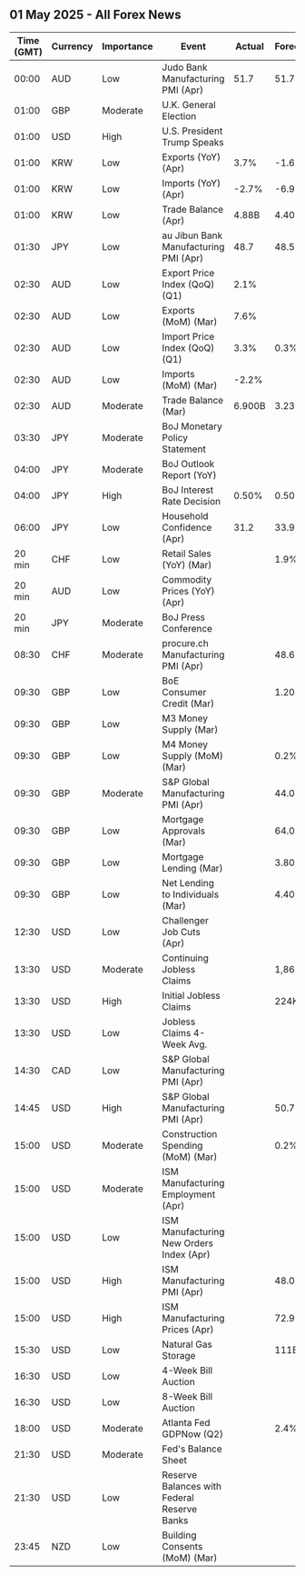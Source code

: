 ## 01 May 2025 - All Forex News

| Time (GMT) | Currency | Importance | Event | Actual | Forecast | Previous |
|------|----------|------------|-------|--------|----------|----------|
| 00:00 | AUD | Low | Judo Bank Manufacturing PMI (Apr) | 51.7 | 51.7 | 52.1 |
| 01:00 | GBP | Moderate | U.K. General Election |  |  |  |
| 01:00 | USD | High | U.S. President Trump Speaks |  |  |  |
| 01:00 | KRW | Low | Exports (YoY) (Apr) | 3.7% | -1.6% | 3.0% |
| 01:00 | KRW | Low | Imports (YoY) (Apr) | -2.7% | -6.9% | 2.3% |
| 01:00 | KRW | Low | Trade Balance (Apr) | 4.88B | 4.40B | 4.92B |
| 01:30 | JPY | Low | au Jibun Bank Manufacturing PMI (Apr) | 48.7 | 48.5 | 48.4 |
| 02:30 | AUD | Low | Export Price Index (QoQ) (Q1) | 2.1% |  | 3.6% |
| 02:30 | AUD | Low | Exports (MoM) (Mar) | 7.6% |  | -4.2% |
| 02:30 | AUD | Low | Import Price Index (QoQ) (Q1) | 3.3% | 0.3% | 0.2% |
| 02:30 | AUD | Low | Imports (MoM) (Mar) | -2.2% |  | 1.8% |
| 02:30 | AUD | Moderate | Trade Balance (Mar) | 6.900B | 3.230B | 2.852B |
| 03:30 | JPY | Moderate | BoJ Monetary Policy Statement |  |  |  |
| 04:00 | JPY | Moderate | BoJ Outlook Report (YoY) |  |  |  |
| 04:00 | JPY | High | BoJ Interest Rate Decision | 0.50% | 0.50% | 0.50% |
| 06:00 | JPY | Low | Household Confidence (Apr) | 31.2 | 33.9 | 34.1 |
| 20 min | CHF | Low | Retail Sales (YoY) (Mar) |  | 1.9% | 1.6% |
| 20 min | AUD | Low | Commodity Prices (YoY) (Apr) |  |  | -6.5% |
| 20 min | JPY | Moderate | BoJ Press Conference |  |  |  |
| 08:30 | CHF | Moderate | procure.ch Manufacturing PMI (Apr) |  | 48.6 | 48.9 |
| 09:30 | GBP | Low | BoE Consumer Credit (Mar) |  | 1.200B | 1.358B |
| 09:30 | GBP | Low | M3 Money Supply (Mar) |  |  | 3,119.0B |
| 09:30 | GBP | Low | M4 Money Supply (MoM) (Mar) |  | 0.2% | 0.2% |
| 09:30 | GBP | Moderate | S&P Global Manufacturing PMI (Apr) |  | 44.0 | 44.9 |
| 09:30 | GBP | Low | Mortgage Approvals (Mar) |  | 64.00K | 65.48K |
| 09:30 | GBP | Low | Mortgage Lending (Mar) |  | 3.80B | 3.29B |
| 09:30 | GBP | Low | Net Lending to Individuals (Mar) |  | 4.400B | 4.600B |
| 12:30 | USD | Low | Challenger Job Cuts (Apr) |  |  | 275.240K |
| 13:30 | USD | Moderate | Continuing Jobless Claims |  | 1,860K | 1,841K |
| 13:30 | USD | High | Initial Jobless Claims |  | 224K | 222K |
| 13:30 | USD | Low | Jobless Claims 4-Week Avg. |  |  | 220.25K |
| 14:30 | CAD | Low | S&P Global Manufacturing PMI (Apr) |  |  | 46.3 |
| 14:45 | USD | High | S&P Global Manufacturing PMI (Apr) |  | 50.7 | 50.2 |
| 15:00 | USD | Moderate | Construction Spending (MoM) (Mar) |  | 0.2% | 0.7% |
| 15:00 | USD | Moderate | ISM Manufacturing Employment (Apr) |  |  | 44.7 |
| 15:00 | USD | Low | ISM Manufacturing New Orders Index (Apr) |  |  | 45.2 |
| 15:00 | USD | High | ISM Manufacturing PMI (Apr) |  | 48.0 | 49.0 |
| 15:00 | USD | High | ISM Manufacturing Prices (Apr) |  | 72.9 | 69.4 |
| 15:30 | USD | Low | Natural Gas Storage |  | 111B | 88B |
| 16:30 | USD | Low | 4-Week Bill Auction |  |  | 4.220% |
| 16:30 | USD | Low | 8-Week Bill Auction |  |  | 4.225% |
| 18:00 | USD | Moderate | Atlanta Fed GDPNow (Q2) |  | 2.4% | 2.4% |
| 21:30 | USD | Moderate | Fed's Balance Sheet |  |  | 6,727B |
| 21:30 | USD | Low | Reserve Balances with Federal Reserve Banks |  |  | 3.209T |
| 23:45 | NZD | Low | Building Consents (MoM) (Mar) |  |  | 0.7% |
